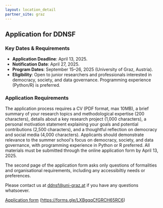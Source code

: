 ```yaml
---
layout: location_detail
partner_site: graz
---
```


## Application for DDNSF

### Key Dates & Requirements  
- **Application Deadline**: April 13, 2025.  
- **Notification Date**: April 27, 2025.  
- **Program Dates**: September 15–26, 2025 (University of Graz, Austria).  
- **Eligibility**: Open to junior researchers and professionals interested in democracy, society, and data governance. Programming experience (Python/R) is preferred.  

### Application Requirements

The application process requires a CV (PDF format, max 10MB), a brief summary of your research topics and methodological expertise (200 characters), details about a key research project (1,000 characters), a personal motivation statement explaining your goals and potential contributions (2,500 characters), and a thoughtful reflection on democracy and social media (4,000 characters). Applicants should demonstrate relevance to the summer school's focus on democracy, society, and data governance, with programming experience in Python or R preferred. All materials must be submitted through the online application form by April 13, 2025.

The second page of the application form asks only questions of formalities and organisational requirements, including any accessibiltiy needs or preferences. 

Please contact us at ddnsf@uni-graz.at if you have any questions whatsoever.

[Application form](https://forms.gle/LXBgqqCfGRCH65RC6) (https://forms.gle/LXBgqqCfGRCH65RC6)